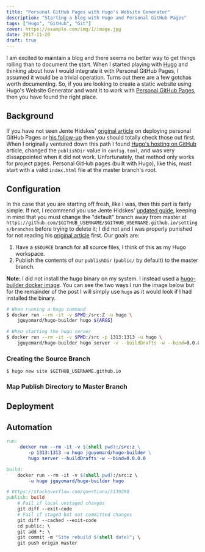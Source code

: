 ```yaml
---
title: "Personal GitHub Pages with Hugo's Website Generator"
description: "Starting a blog with Hugo and Personal GitHub Pages"
tags: ["Hugo", "GitHub", "Git"]
cover: https://example.com/img/1/image.jpg
date: 2017-11-20
draft: true
---
```


I am excited to maintain a blog and there seems no better way to
get things rolling than to document the start. When I started playing with
[Hugo](https://gohugo.io) and thinking about how I would integrate it with
Personal GitHub Pages, I assumed it would be a trivial operation. Turns out
there are a few gotchas worth documenting. So, if you are looking to create a
static website using Hugo's Website Generator and want it to work with [Personal
GitHub Pages](https://pages.github.com/), then you have found the right place.

## Background

If you have not seen Jente Hidskes' [original article](https://hjdskes.github.io/blog/deploying-hugo-on-personal-gh-pages/)
on deploying personal GitHub Pages or [his follow-up](https://hjdskes.github.io/blog/update-deploying-hugo-on-personal-gh-pages/)
then you should totally check those out first. When I originally ventured down
this path I found [Hugo's hosting on GitHub](https://gohugo.io/hosting-and-deployment/hosting-on-github/)
article, changed the `publishDir` value in `config.toml`, and was very
dissappointed when it did not work. Unfortunately, that method only works for project pages.
Personal GitHub pages (built with Hugo), like this, must start with a valid
`index.html` file at the master branch's root.

## Configuration

In the case that you are starting off fresh, like I was, then this part is
fairly simple. If not, I recommend you use Jente Hidskes' [updated guide](https://hjdskes.github.io/blog/update-deploying-hugo-on-personal-gh-pages/),
keeping in mind that you must change the "default" branch away from master at
`https://github.com/$GITHUB_USERNAME/$GITHUB_USERNAME.github.io/settings/branches`
before trying to delete it; I did not and I was
properly punished for not reading his [original article](https://hjdskes.github.io/blog/deploying-hugo-on-personal-gh-pages/)
first. Our goals are:

1. Have a `$SOURCE` branch for all source files, I think of this as my Hugo workspace.
1. Publish the contents of our `publishDir` (`public/` by default) to the
   master branch.

**Note:** I did not install the hugo binary on my system. I instead used a
[hugo-builder docker image](https://hub.docker.com/r/jguyomard/hugo-builder/).
You can see the two ways I run the image below but for the remainder of the
post I will simply use `hugo` as it would look if I had installed the binary.

```bash
# When running a hugo command
$ docker run --rm -it -v $PWD:/src:Z -u hugo \
    jguyomard/hugo-builder hugo ${ARGS}

# When starting the hugo server
$ docker run --rm -it -v $PWD:/src -p 1313:1313 -u hugo \
    jguyomard/hugo-builder hugo server -v --buildDrafts -w --bind=0.0.0.0
```

### Creating the Source Branch

```
$ hugo new site $GITHUB_USERNAME.github.io
```

### Map Publish Directory to Master Branch

## Deployment

## Automation

```Makefile
run:
	-docker run --rm -it -v $(shell pwd):/src:z \
		-p 1313:1313 -u hugo jguyomard/hugo-builder \
		hugo server --buildDrafts -w --bind=0.0.0.0

build:
	docker run --rm -it -v $(shell pwd):/src:z \
		-u hugo jguyomard/hugo-builder hugo

# https://stackoverflow.com/questions/5139290
publish: build
	# Fail if local unstaged changes
	git diff --exit-code
	# Fail if staged but not committed changes
	git diff --cached --exit-code
	cd public; \
	git add *; \
	git commit -m "Site rebuild $(shell date)"; \
	git push origin master
```
